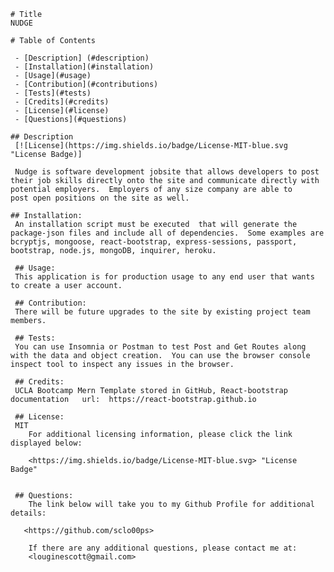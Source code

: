 

    # Title 
    NUDGE

    # Table of Contents

     - [Description] (#description)
     - [Installation](#installation)
     - [Usage](#usage)
     - [Contribution](#contributions)
     - [Tests](#tests)
     - [Credits](#credits)
     - [License](#license)
     - [Questions](#questions)

    ## Description
     [![License](https://img.shields.io/badge/License-MIT-blue.svg "License Badge)]

     Nudge is software development jobsite that allows developers to post their job skills directly onto the site and communicate directly with potential employers.  Employers of any size company are able to    post open positions on the site as well.

    ## Installation:
     An installation script must be executed  that will generate the package-json files and include all of dependencies.  Some examples are bcryptjs, mongoose, react-bootstrap, express-sessions, passport, bootstrap, node.js, mongoDB, inquirer, heroku.

     ## Usage:
     This application is for production usage to any end user that wants to create a user account.

     ## Contribution:
     There will be future upgrades to the site by existing project team members.

     ## Tests:
     You can use Insomnia or Postman to test Post and Get Routes along with the data and object creation.  You can use the browser console inspect tool to inspect any issues in the browser.

     ## Credits:
     UCLA Bootcamp Mern Template stored in GitHub, React-bootstrap documentation   url:  https://react-bootstrap.github.io
     
     ## License:
     MIT
        For additional licensing information, please click the link displayed below:

        <https://img.shields.io/badge/License-MIT-blue.svg> "License Badge"

        
     ## Questions:
        The link below will take you to my Github Profile for additional details:

       <https://github.com/sclo00ps>
    
        If there are any additional questions, please contact me at:  
        <louginescott@gmail.com>


    